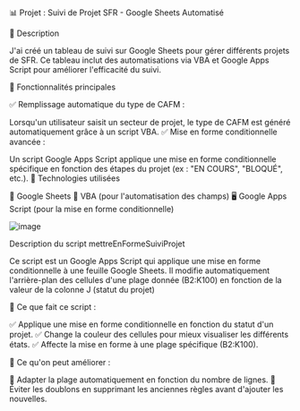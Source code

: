 📊 Projet : Suivi de Projet SFR - Google Sheets Automatisé


🔹 Description


J'ai créé un tableau de suivi sur Google Sheets pour gérer différents projets de SFR. Ce tableau inclut des automatisations via VBA et Google Apps Script pour améliorer l'efficacité du suivi.

🔹 Fonctionnalités principales

✅ Remplissage automatique du type de CAFM :



Lorsqu'un utilisateur saisit un secteur de projet, le type de CAFM est généré automatiquement grâce à un script VBA.
✅ Mise en forme conditionnelle avancée :

Un script Google Apps Script applique une mise en forme conditionnelle spécifique en fonction des étapes du projet (ex : "EN COURS", "BLOQUÉ", etc.).
🔹 Technologies utilisées

📝 Google Sheets
📌 VBA (pour l'automatisation des champs)
🖥️ Google Apps Script (pour la mise en forme conditionnelle)


![image](https://github.com/user-attachments/assets/5a8360fc-a5ca-4556-8e41-f87478588cbd)


Description du script mettreEnFormeSuiviProjet


Ce script est un Google Apps Script qui applique une mise en forme conditionnelle à une feuille Google Sheets. Il modifie automatiquement l'arrière-plan des cellules d'une plage donnée (B2:K100) en fonction de la valeur de la colonne J (statut du projet)


📌 Ce que fait ce script :


✅ Applique une mise en forme conditionnelle en fonction du statut d'un projet.
✅ Change la couleur des cellules pour mieux visualiser les différents états.
✅ Affecte la mise en forme à une plage spécifique (B2:K100).

📌 Ce qu'on peut améliorer :



🔹 Adapter la plage automatiquement en fonction du nombre de lignes.
🔹 Éviter les doublons en supprimant les anciennes règles avant d'ajouter les nouvelles.








